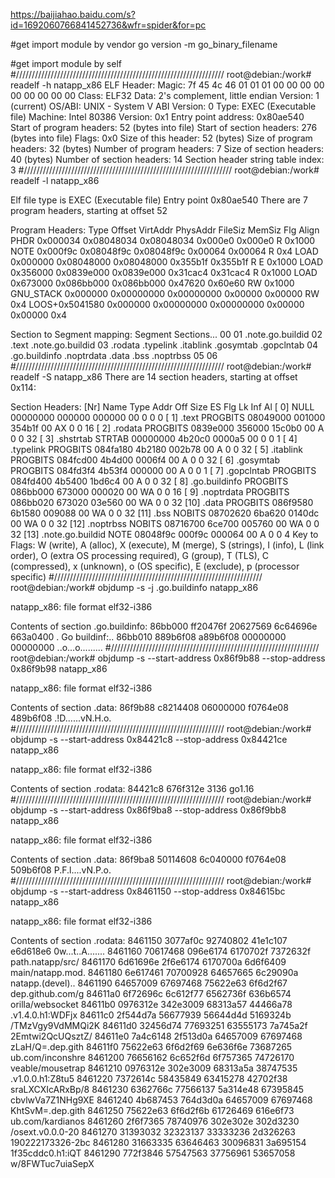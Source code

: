 https://baijiahao.baidu.com/s?id=1692060766841452736&wfr=spider&for=pc

#get import module by vendor
go version -m go_binary_filename


#get import module by self
#//////////////////////////////////////////////////////////////////
root@debian:/work# readelf -h natapp_x86
ELF Header:
  Magic:   7f 45 4c 46 01 01 01 00 00 00 00 00 00 00 00 00 
  Class:                             ELF32
  Data:                              2's complement, little endian
  Version:                           1 (current)
  OS/ABI:                            UNIX - System V
  ABI Version:                       0
  Type:                              EXEC (Executable file)
  Machine:                           Intel 80386
  Version:                           0x1
  Entry point address:               0x80ae540
  Start of program headers:          52 (bytes into file)
  Start of section headers:          276 (bytes into file)
  Flags:                             0x0
  Size of this header:               52 (bytes)
  Size of program headers:           32 (bytes)
  Number of program headers:         7
  Size of section headers:           40 (bytes)
  Number of section headers:         14
  Section header string table index: 3
#//////////////////////////////////////////////////////////////////
root@debian:/work# readelf -l natapp_x86

Elf file type is EXEC (Executable file)
Entry point 0x80ae540
There are 7 program headers, starting at offset 52

Program Headers:
  Type           Offset   VirtAddr   PhysAddr   FileSiz MemSiz  Flg Align
  PHDR           0x000034 0x08048034 0x08048034 0x000e0 0x000e0 R   0x1000
  NOTE           0x000f9c 0x08048f9c 0x08048f9c 0x00064 0x00064 R   0x4
  LOAD           0x000000 0x08048000 0x08048000 0x355b1f 0x355b1f R E 0x1000
  LOAD           0x356000 0x0839e000 0x0839e000 0x31cac4 0x31cac4 R   0x1000
  LOAD           0x673000 0x086bb000 0x086bb000 0x47620 0x60e60 RW  0x1000
  GNU_STACK      0x000000 0x00000000 0x00000000 0x00000 0x00000 RW  0x4
  LOOS+0x5041580 0x000000 0x00000000 0x00000000 0x00000 0x00000     0x4

 Section to Segment mapping:
  Segment Sections...
   00 
   01     .note.go.buildid 
   02     .text .note.go.buildid 
   03     .rodata .typelink .itablink .gosymtab .gopclntab 
   04     .go.buildinfo .noptrdata .data .bss .noptrbss 
   05 
   06 
#//////////////////////////////////////////////////////////////////
root@debian:/work# readelf -S natapp_x86
There are 14 section headers, starting at offset 0x114:

Section Headers:
  [Nr] Name              Type            Addr     Off    Size   ES Flg Lk Inf Al
  [ 0]                   NULL            00000000 000000 000000 00      0   0  0
  [ 1] .text             PROGBITS        08049000 001000 354b1f 00  AX  0   0 16
  [ 2] .rodata           PROGBITS        0839e000 356000 15c0b0 00   A  0   0 32
  [ 3] .shstrtab         STRTAB          00000000 4b20c0 0000a5 00      0   0  1
  [ 4] .typelink         PROGBITS        084fa180 4b2180 002b78 00   A  0   0 32
  [ 5] .itablink         PROGBITS        084fcd00 4b4d00 0006f4 00   A  0   0 32
  [ 6] .gosymtab         PROGBITS        084fd3f4 4b53f4 000000 00   A  0   0  1
  [ 7] .gopclntab        PROGBITS        084fd400 4b5400 1bd6c4 00   A  0   0 32
  [ 8] .go.buildinfo     PROGBITS        086bb000 673000 000020 00  WA  0   0 16
  [ 9] .noptrdata        PROGBITS        086bb020 673020 03e560 00  WA  0   0 32
  [10] .data             PROGBITS        086f9580 6b1580 009088 00  WA  0   0 32
  [11] .bss              NOBITS          08702620 6ba620 0140dc 00  WA  0   0 32
  [12] .noptrbss         NOBITS          08716700 6ce700 005760 00  WA  0   0 32
  [13] .note.go.buildid  NOTE            08048f9c 000f9c 000064 00   A  0   0  4
Key to Flags:
  W (write), A (alloc), X (execute), M (merge), S (strings), I (info),
  L (link order), O (extra OS processing required), G (group), T (TLS),
  C (compressed), x (unknown), o (OS specific), E (exclude),
  p (processor specific)
#//////////////////////////////////////////////////////////////////
root@debian:/work# objdump -s -j .go.buildinfo natapp_x86

natapp_x86:     file format elf32-i386

Contents of section .go.buildinfo:
 86bb000 ff20476f 20627569 6c64696e 663a0400  . Go buildinf:..
 86bb010 889b6f08 a89b6f08 00000000 00000000  ..o...o.........
#//////////////////////////////////////////////////////////////////
root@debian:/work# objdump -s --start-address 0x86f9b88 --stop-address 0x86f9b98 natapp_x86

natapp_x86:     file format elf32-i386

Contents of section .data:
 86f9b88 c8214408 06000000 f0764e08 489b6f08  .!D......vN.H.o.
#//////////////////////////////////////////////////////////////////
root@debian:/work# objdump -s --start-address 0x84421c8 --stop-address 0x84421ce natapp_x86

natapp_x86:     file format elf32-i386

Contents of section .rodata:
 84421c8 676f312e 3136                        go1.16 
#//////////////////////////////////////////////////////////////////
root@debian:/work# objdump -s --start-address 0x86f9ba8 --stop-address 0x86f9bb8 natapp_x86

natapp_x86:     file format elf32-i386

Contents of section .data:
 86f9ba8 50114608 6c040000 f0764e08 509b6f08  P.F.l....vN.P.o.
#//////////////////////////////////////////////////////////////////
root@debian:/work# objdump -s --start-address 0x8461150 --stop-address 0x84615bc natapp_x86

natapp_x86:     file format elf32-i386

Contents of section .rodata:
 8461150 3077af0c 92740802 41e1c107 e6d618e6  0w...t..A.......
 8461160 70617468 096e6174 6170702f 7372632f  path.natapp/src/
 8461170 6d61696e 2f6e6174 6170700a 6d6f6409  main/natapp.mod.
 8461180 6e617461 70700928 64657665 6c29090a  natapp.(devel)..
 8461190 64657009 67697468 75622e63 6f6d2f67  dep.github.com/g
 84611a0 6f72696c 6c612f77 6562736f 636b6574  orilla/websocket
 84611b0 0976312e 342e3009 68313a57 44466a78  .v1.4.0.h1:WDFjx
 84611c0 2f544d7a 56677939 56644d4d 5169324b  /TMzVgy9VdMMQi2K
 84611d0 32456d74 77693251 63555173 7a745a2f  2Emtwi2QcUQsztZ/
 84611e0 7a4c6148 2f513d0a 64657009 67697468  zLaH/Q=.dep.gith
 84611f0 75622e63 6f6d2f69 6e636f6e 73687265  ub.com/inconshre
 8461200 76656162 6c652f6d 6f757365 74726170  veable/mousetrap
 8461210 0976312e 302e3009 68313a5a 38747535  .v1.0.0.h1:Z8tu5
 8461220 7372614c 58435849 63415278 42702f38  sraLXCXIcARxBp/8
 8461230 6362766c 77566137 5a314e48 67395845  cbvlwVa7Z1NHg9XE
 8461240 4b687453 764d3d0a 64657009 67697468  KhtSvM=.dep.gith
 8461250 75622e63 6f6d2f6b 61726469 616e6f73  ub.com/kardianos
 8461260 2f6f7365 78740976 302e302e 302d3230  /osext.v0.0.0-20
 8461270 31393032 32323137 33333236 2d326263  190222173326-2bc
 8461280 31663335 63646463 30096831 3a695154  1f35cddc0.h1:iQT
 8461290 772f3846 57547563 37756961 53657058  w/8FWTuc7uiaSepX
